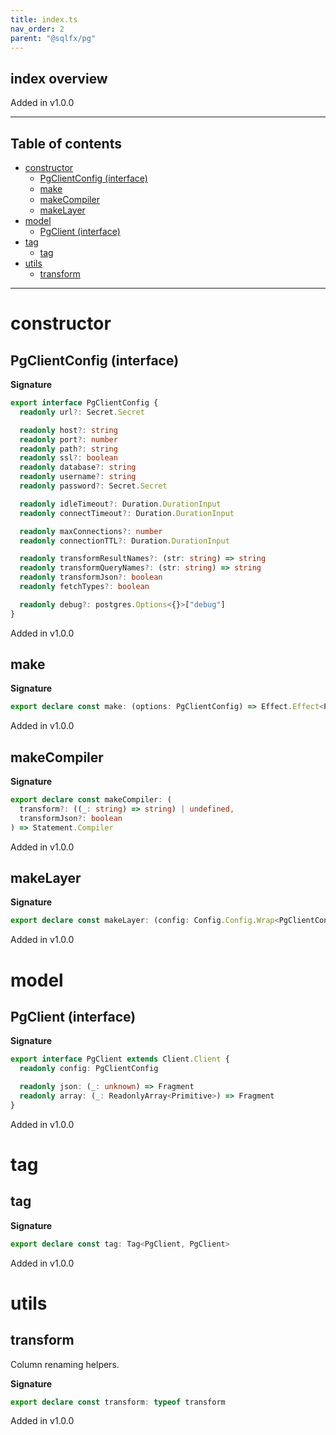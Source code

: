 ```yaml
---
title: index.ts
nav_order: 2
parent: "@sqlfx/pg"
---
```


## index overview

Added in v1.0.0

---

<h2 class="text-delta">Table of contents</h2>

- [constructor](#constructor)
  - [PgClientConfig (interface)](#pgclientconfig-interface)
  - [make](#make)
  - [makeCompiler](#makecompiler)
  - [makeLayer](#makelayer)
- [model](#model)
  - [PgClient (interface)](#pgclient-interface)
- [tag](#tag)
  - [tag](#tag-1)
- [utils](#utils)
  - [transform](#transform)

---

# constructor

## PgClientConfig (interface)

**Signature**

```ts
export interface PgClientConfig {
  readonly url?: Secret.Secret

  readonly host?: string
  readonly port?: number
  readonly path?: string
  readonly ssl?: boolean
  readonly database?: string
  readonly username?: string
  readonly password?: Secret.Secret

  readonly idleTimeout?: Duration.DurationInput
  readonly connectTimeout?: Duration.DurationInput

  readonly maxConnections?: number
  readonly connectionTTL?: Duration.DurationInput

  readonly transformResultNames?: (str: string) => string
  readonly transformQueryNames?: (str: string) => string
  readonly transformJson?: boolean
  readonly fetchTypes?: boolean

  readonly debug?: postgres.Options<{}>["debug"]
}
```

Added in v1.0.0

## make

**Signature**

```ts
export declare const make: (options: PgClientConfig) => Effect.Effect<PgClient, never, Scope>
```

Added in v1.0.0

## makeCompiler

**Signature**

```ts
export declare const makeCompiler: (
  transform?: ((_: string) => string) | undefined,
  transformJson?: boolean
) => Statement.Compiler
```

Added in v1.0.0

## makeLayer

**Signature**

```ts
export declare const makeLayer: (config: Config.Config.Wrap<PgClientConfig>) => Layer.Layer<PgClient, ConfigError>
```

Added in v1.0.0

# model

## PgClient (interface)

**Signature**

```ts
export interface PgClient extends Client.Client {
  readonly config: PgClientConfig

  readonly json: (_: unknown) => Fragment
  readonly array: (_: ReadonlyArray<Primitive>) => Fragment
}
```

Added in v1.0.0

# tag

## tag

**Signature**

```ts
export declare const tag: Tag<PgClient, PgClient>
```

Added in v1.0.0

# utils

## transform

Column renaming helpers.

**Signature**

```ts
export declare const transform: typeof transform
```

Added in v1.0.0

